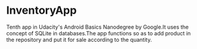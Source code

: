 # InventoryApp
Tenth app in Udacity's Android Basics Nanodegree by Google.It uses the concept of SQLite in databases.The app functions so as to add product in the repository and put it for sale according to the quantity.
